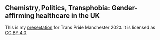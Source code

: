 Chemistry, Politics, Transphobia: Gender-affirming healthcare in the UK
-----------------------------------------------------------------------

This is my [presentation](Chemistry%20Politics%20Transphobia.pdf) for Trans Pride Manchester 2023.
It is licensed as [CC BY 4.0](https://creativecommons.org/licenses/by/4.0/).
